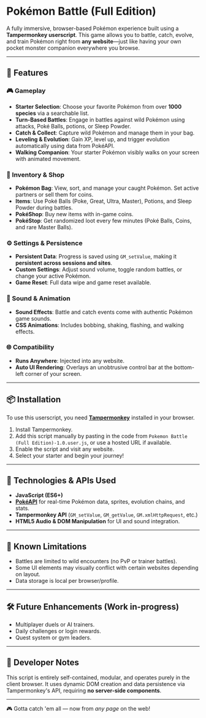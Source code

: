 # Pokémon Battle (Full Edition)

A fully immersive, browser-based Pokémon experience built using a **Tampermonkey userscript**. This game allows you to battle, catch, evolve, and train Pokémon right from **any website**—just like having your own pocket monster companion everywhere you browse.

---

## 🌟 Features

### 🎮 Gameplay
- **Starter Selection**: Choose your favorite Pokémon from over **1000 species** via a searchable list.
- **Turn-Based Battles**: Engage in battles against wild Pokémon using attacks, Poké Balls, potions, or Sleep Powder.
- **Catch & Collect**: Capture wild Pokémon and manage them in your bag.
- **Leveling & Evolution**: Gain XP, level up, and trigger evolution automatically using data from PokéAPI.
- **Walking Companion**: Your starter Pokémon visibly walks on your screen with animated movement.

### 💼 Inventory & Shop
- **Pokémon Bag**: View, sort, and manage your caught Pokémon. Set active partners or sell them for coins.
- **Items**: Use Poké Balls (Poke, Great, Ultra, Master), Potions, and Sleep Powder during battles.
- **PokéShop**: Buy new items with in-game coins.
- **PokéStop**: Get randomized loot every few minutes (Poké Balls, Coins, and rare Master Balls).

### ⚙️ Settings & Persistence
- **Persistent Data**: Progress is saved using `GM_setValue`, making it **persistent across sessions and sites**.
- **Custom Settings**: Adjust sound volume, toggle random battles, or change your active Pokémon.
- **Game Reset**: Full data wipe and game reset available.

### 🔔 Sound & Animation
- **Sound Effects**: Battle and catch events come with authentic Pokémon game sounds.
- **CSS Animations**: Includes bobbing, shaking, flashing, and walking effects.

### 🌐 Compatibility
- **Runs Anywhere**: Injected into any website.
- **Auto UI Rendering**: Overlays an unobtrusive control bar at the bottom-left corner of your screen.

---

## 📦 Installation

To use this userscript, you need **[Tampermonkey](https://www.tampermonkey.net/)** installed in your browser.

1. Install Tampermonkey.
2. Add this script manually by pasting in the code from `Pokemon Battle (Full Edition)-1.0.user.js`, or use a hosted URL if available.
3. Enable the script and visit any website.
4. Select your starter and begin your journey!

---

## 🧠 Technologies & APIs Used

- **JavaScript (ES6+)**
- **[PokéAPI](https://pokeapi.co/)** for real-time Pokémon data, sprites, evolution chains, and stats.
- **Tampermonkey API** (`GM_setValue`, `GM_getValue`, `GM.xmlHttpRequest`, etc.)
- **HTML5 Audio & DOM Manipulation** for UI and sound integration.

---

## 🚧 Known Limitations

- Battles are limited to wild encounters (no PvP or trainer battles).
- Some UI elements may visually conflict with certain websites depending on layout.
- Data storage is local per browser/profile.

---

## 🛠️ Future Enhancements (Work in-progress)

- Multiplayer duels or AI trainers.
- Daily challenges or login rewards.
- Quest system or gym leaders.

---

## 🧪 Developer Notes

This script is entirely self-contained, modular, and operates purely in the client browser. It uses dynamic DOM creation and data persistence via Tampermonkey's API, requiring **no server-side components**.

---

🎮 Gotta catch 'em all — now from *any page* on the web!

